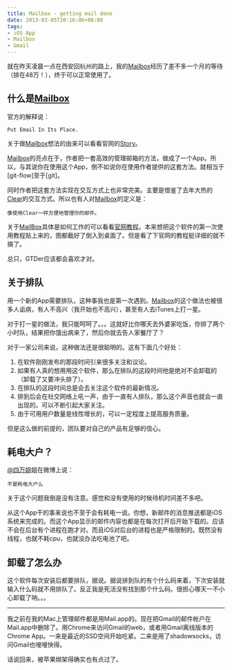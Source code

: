 ```yaml
---
title: Mailbox - getting mail done
date: 2013-03-05T20:16:06+08:00
tags: 
- iOS App
- Mailbox
- Gmail
---
```


就在昨天凌晨一点在西安回杭州的路上，我的[Mailbox]经历了差不多一个月的等待（排在48万！），终于可以正常使用了。

## 什么是[Mailbox]

官方的解释说：

	Put Email In Its Place.

关于做[Mailbox]想法的由来可以看看官网的[Story]。

[Mailbox]的亮点在于，作者把一套高效的管理邮箱的方法，做成了一个App。所以，与其说你在使用这个App，倒不如说你在使用作者提供的这套方法。就相当于[git-flow]至于[git]。

<!--more-->

同时作者把这套方法实现在交互方式上也非常完美。主要是借鉴了去年大热的[Clear]的交互方式。所以也有人对[Mailbox]的定义是：

	像使用Clear一样方便地管理你的邮件。
	
关于[MailBox]具体是如何工作的可以看看[官网教程]。本来想把这个软件的第一次使用教程贴上来的，图都截好了倒入到桌面了。但是看了下官网的教程挺详细的就不搞了。

总只，GTDer应该都会喜欢才对。

## 关于排队

用一个新的App需要排队，这种事我也是第一次遇到。[Mailbox]的这个做法也被很多人诟病，有人不高兴（我开始也不高兴），甚至有人去iTunes上打一星。

对于打一星的做法，我只能呵呵了。。。这就好比你哪天去外婆家吃饭，你排了两个小时队，结果把你饿出病来了，然后你就去告人家餐厅了？

对于一家公司来说，这种做法还是很聪明的。这有下面几个好处：

1. 在软件刚刚发布的那段时间引来很多关注和议论。
2. 如果有人真的想用用这个软件，那么在排队的这段时间他是绝对不会卸载的（卸载了又要冲头排了）。
3. 在排队的这段时间总是会去关注这个软件的最新情况。
4. 排到后会在社交网络上吼一声，由于一直有人排队，那么这个声音也就会一直出现的。可以不断引起大家关注。
5. 由于可用用户数量是线性增长的，可以一定程度上提高服务质量。

但是这么做的前提的，团队要对自己的产品有足够的信心。


## 耗电大户？

[@四万姐]姐在微博上说：

	不是耗电大户么
	
关于这个问题我倒是没有注意。感觉和没有使用的时候待机时间差不多吧。

从这个App干的事来说也不至于会有耗电一说。你想，新邮件的消息推送都是iOS系统来完成的。而这个App显示的邮件内容也都是在每次打开后开始下载的。应该不会在后台有个进程在跑才对。而且iOS对后台的进程也是严格限制的。既然没有线程，也就不耗cpu，也就没办法吃电池了吧。

## 卸载了怎么办

这个软件每次安装后都要排队，据说。据说排到队的有个什么码来着，下次安装就输入什么码就不用排队了。反正我是死活没有找到那个什么码。很担心哪天一不小心卸载了呐。。。

---

我之前在我的Mac上管理邮件都是用Mail.app的。现在把Gmail的邮件帐户在Mail.app中删除了。用Chrome来访问Gmail的web，或者用Gmail离线版本的Chrome App。一来是最近的SSD空间开始吃紧。二来是用了shadowsocks，访问Gmail也嗖嗖快得。

话说回来，被苹果绑架得确实也有点过了。


[Mailbox]: https://www.mailboxapp.com/
[story]: https://www.mailboxapp.com/story/
[Orchestra]: https://www.orchestra.com/
[clear]: https://www.realmacsoftware.com/clear/
[官网教程]: https://www.mailboxapp.com/help/
[@四万姐]: https://weibo.com/onlyswans